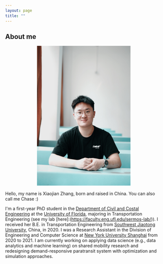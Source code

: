 ```yaml
---
layout: page
title: ""
---
```


## About me
<p align = "center">
<img  width = "300" src = "Bio.jpg">
</p>


Hello, my name is Xiaojian Zhang, born and raised in China. You can also call me Chase :)

I'm a first-year PhD student in the [Department of Civil and Costal Engineering](https://www.essie.ufl.edu/civil-coastal-engineering/) at the [University of Florida](http://www.ufl.edu/), majoring in Transportation Engineering (see my lab [here]:(https://faculty.eng.ufl.edu/sermos-lab/)). I received her B.E. in Transportation Engineering from [Southwest Jiaotong University](https://en.swjtu.edu.cn/), China, in 2020. I was a Research Assistant in the Division of Engineering and Computer Science at [New York University Shanghai](https://shanghai.nyu.edu/) from 2020 to 2021. I am currently working on applying data science (e.g., data analytics and machine learning) on shared mobility research and redesigning demand-responsive paratransit system with optimization and simulation approaches.
